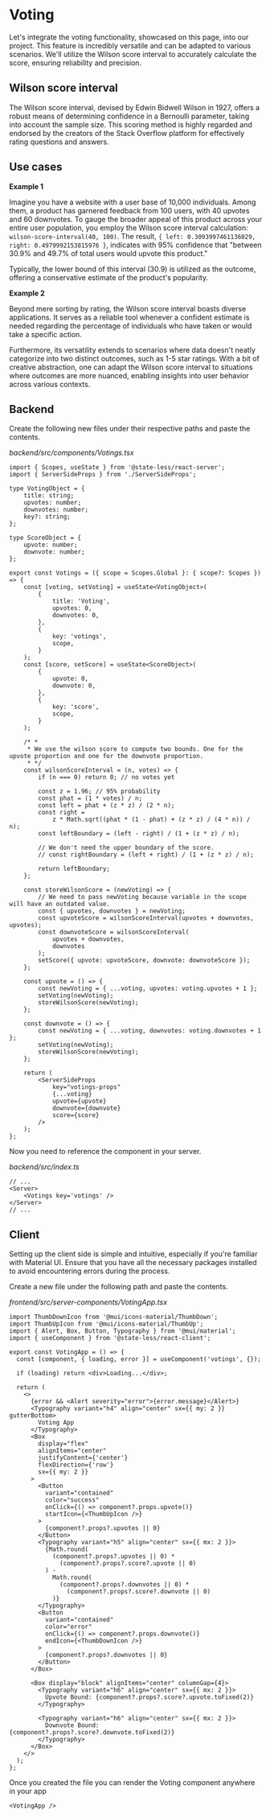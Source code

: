 # Voting

Let's integrate the voting functionality, showcased on this page, into our project. This feature is incredibly versatile and can be adapted to various scenarios. We'll utilize the Wilson score interval to accurately calculate the score, ensuring reliability and precision.

## Wilson score interval

The Wilson score interval, devised by Edwin Bidwell Wilson in 1927, offers a robust means of determining confidence in a Bernoulli parameter, taking into account the sample size. This scoring method is highly regarded and endorsed by the creators of the Stack Overflow platform for effectively rating questions and answers.

## Use cases

**Example 1**

Imagine you have a website with a user base of 10,000 individuals. Among them, a product has garnered feedback from 100 users, with 40 upvotes and 60 downvotes. To gauge the broader appeal of this product across your entire user population, you employ the Wilson score interval calculation: `wilson-score-interval(40, 100)`. The result, `{ left: 0.3093997461136029, right: 0.4979992153815976 }`, indicates with 95% confidence that "between 30.9% and 49.7% of total users would upvote this product."

Typically, the lower bound of this interval (30.9) is utilized as the outcome, offering a conservative estimate of the product's popularity.

**Example 2**

Beyond mere sorting by rating, the Wilson score interval boasts diverse applications. It serves as a reliable tool whenever a confident estimate is needed regarding the percentage of individuals who have taken or would take a specific action.

Furthermore, its versatility extends to scenarios where data doesn't neatly categorize into two distinct outcomes, such as 1-5 star ratings. With a bit of creative abstraction, one can adapt the Wilson score interval to situations where outcomes are more nuanced, enabling insights into user behavior across various contexts.

## Backend

Create the following new files under their respective paths and paste the contents.

_backend/src/components/Votings.tsx_

```tsx
import { Scopes, useState } from '@state-less/react-server';
import { ServerSideProps } from './ServerSideProps';

type VotingObject = {
    title: string;
    upvotes: number;
    downvotes: number;
    key?: string;
};

type ScoreObject = {
    upvote: number;
    downvote: number;
};

export const Votings = ({ scope = Scopes.Global }: { scope?: Scopes }) => {
    const [voting, setVoting] = useState<VotingObject>(
        {
            title: 'Voting',
            upvotes: 0,
            downvotes: 0,
        },
        {
            key: 'votings',
            scope,
        }
    );
    const [score, setScore] = useState<ScoreObject>(
        {
            upvote: 0,
            downvote: 0,
        },
        {
            key: 'score',
            scope,
        }
    );

    /* *
     * We use the wilson score to compute two bounds. One for the upvote proportion and one for the downvote proportion.
     * */
    const wilsonScoreInterval = (n, votes) => {
        if (n === 0) return 0; // no votes yet

        const z = 1.96; // 95% probability
        const phat = (1 * votes) / n;
        const left = phat + (z * z) / (2 * n);
        const right =
            z * Math.sqrt((phat * (1 - phat) + (z * z) / (4 * n)) / n);
        const leftBoundary = (left - right) / (1 + (z * z) / n);

        // We don't need the upper boundary of the score.
        // const rightBoundary = (left + right) / (1 + (z * z) / n);

        return leftBoundary;
    };

    const storeWilsonScore = (newVoting) => {
        // We need to pass newVoting because variable in the scope will have an outdated value.
        const { upvotes, downvotes } = newVoting;
        const upvoteScore = wilsonScoreInterval(upvotes + downvotes, upvotes);
        const downvoteScore = wilsonScoreInterval(
            upvotes + downvotes,
            downvotes
        );
        setScore({ upvote: upvoteScore, downvote: downvoteScore });
    };

    const upvote = () => {
        const newVoting = { ...voting, upvotes: voting.upvotes + 1 };
        setVoting(newVoting);
        storeWilsonScore(newVoting);
    };

    const downvote = () => {
        const newVoting = { ...voting, downvotes: voting.downvotes + 1 };
        setVoting(newVoting);
        storeWilsonScore(newVoting);
    };

    return (
        <ServerSideProps
            key="votings-props"
            {...voting}
            upvote={upvote}
            downvote={downvote}
            score={score}
        />
    );
};
```

Now you need to reference the component in your server.

_backend/src/index.ts_

```tsx
// ...
<Server>
	<Votings key='votings' />
</Server>
// ...
```

## Client

Setting up the client side is simple and intuitive, especially if you're familiar with Material UI. Ensure that you have all the necessary packages installed to avoid encountering errors during the process.

Create a new file under the following path and paste the contents.

_frontend/src/server-components/VotingApp.tsx_

```tsx
import ThumbDownIcon from '@mui/icons-material/ThumbDown';
import ThumbUpIcon from '@mui/icons-material/ThumbUp';
import { Alert, Box, Button, Typography } from '@mui/material';
import { useComponent } from '@state-less/react-client';

export const VotingApp = () => {
  const [component, { loading, error }] = useComponent('votings', {});

  if (loading) return <div>Loading...</div>;

  return (
    <>
      {error && <Alert severity="error">{error.message}</Alert>}
      <Typography variant="h4" align="center" sx={{ my: 2 }} gutterBottom>
        Voting App
      </Typography>
      <Box
        display="flex"
        alignItems="center"
        justifyContent={'center'}
        flexDirection={'row'}
        sx={{ my: 2 }}
      >
        <Button
          variant="contained"
          color="success"
          onClick={() => component?.props.upvote()}
          startIcon={<ThumbUpIcon />}
        >
          {component?.props?.upvotes || 0}
        </Button>
        <Typography variant="h5" align="center" sx={{ mx: 2 }}>
          {Math.round(
            (component?.props?.upvotes || 0) *
              (component?.props?.score?.upvote || 0)
          ) -
            Math.round(
              (component?.props?.downvotes || 0) *
                (component?.props?.score?.downvote || 0)
            )}
        </Typography>
        <Button
          variant="contained"
          color="error"
          onClick={() => component?.props.downvote()}
          endIcon={<ThumbDownIcon />}
        >
          {component?.props?.downvotes || 0}
        </Button>
      </Box>

      <Box display="block" alignItems="center" columnGap={4}>
        <Typography variant="h6" align="center" sx={{ mx: 2 }}>
          Upvote Bound: {component?.props?.score?.upvote.toFixed(2)}
        </Typography>

        <Typography variant="h6" align="center" sx={{ mx: 2 }}>
          Downvote Bound: {component?.props?.score?.downvote.toFixed(2)}
        </Typography>
      </Box>
    </>
  );
};
```

Once you created the file you can render the Voting component anywhere in your app

```tsx
<VotingApp />
```
